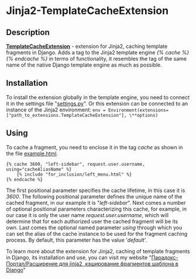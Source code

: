 # Jinja2-TemplateCacheExtension

## Description
**[TemplateCacheExtension](jinja2_extension.py )** - extension for Jinja2, caching template fragments in Django. Adds a tag to the Jinja2 template engine *{% cache %} {% endcache %}* in terms of functionality, it resembles the tag of the same name of the native Django template engine as much as possible.

## Installation
To install the extension globally in the template engine, you need to connect it in the settings file "[settings.py](settings.py)". Or this extension can be connected to an instance of the Jinja2 environment: 
`env = Environment(extensions=["path_to_extensions.TemplateCacheExtension"], \**options)`

## Using
To cache a fragment, you need to enclose it in the tag *cache* as shown in the file [example.html](example.html).
```
{% cache 3600, "left-sidebar", request.user.username, using="cacheAliasName" %}
    {% include "for_inclusion/left_menu.html" %}
{% endcache %}
```
The first positional parameter specifies the cache lifetime, in this case it is *3600*. The following positional parameter defines the unique name of the cached fragment, in our example it is "*left-sidebar*". Next comes a number of optional positional parameters characterizing this cache, for example, in our case it is only the user name *request.user.username*, which will determine that for each authorized user the cached fragment will be its own. Last comes the optional named parameter *using* through which you can set the alias of the cache instance to be used for the fragment caching process. By default, this parameter has the value '*default*'.

To learn more about the extension for Jinja2, caching of template fragments in Django, its installation and use, you can visit my website "[Парадокс-Портал/Расширение для jinja2, кэширование фрагментов шаблона в Django](http://www.paradox-portal.ru/blog/article/8-rasshirenie_dlya_jinja2_keshirovanie_fragmentov_shablona_v_django)"

